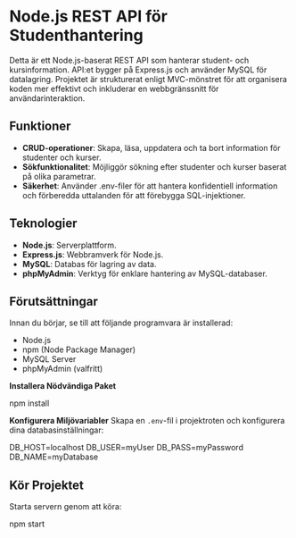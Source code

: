 # Node.js REST API för Studenthantering

Detta är ett Node.js-baserat REST API som hanterar student- och kursinformation. API:et bygger på Express.js och använder MySQL för datalagring. Projektet är strukturerat enligt MVC-mönstret för att organisera koden mer effektivt och inkluderar en webbgränssnitt för användarinteraktion.

## Funktioner

- **CRUD-operationer**: Skapa, läsa, uppdatera och ta bort information för studenter och kurser.
- **Sökfunktionalitet**: Möjliggör sökning efter studenter och kurser baserat på olika parametrar.
- **Säkerhet**: Använder .env-filer för att hantera konfidentiell information och förberedda uttalanden för att förebygga SQL-injektioner.

## Teknologier

- **Node.js**: Serverplattform.
- **Express.js**: Webbramverk för Node.js.
- **MySQL**: Databas för lagring av data.
- **phpMyAdmin**: Verktyg för enklare hantering av MySQL-databaser.

## Förutsättningar

Innan du börjar, se till att följande programvara är installerad:

- Node.js
- npm (Node Package Manager)
- MySQL Server
- phpMyAdmin (valfritt)


**Installera Nödvändiga Paket**

npm install

**Konfigurera Miljövariabler**
Skapa en `.env`-fil i projektroten och konfigurera dina databasinställningar:

DB_HOST=localhost
DB_USER=myUser
DB_PASS=myPassword
DB_NAME=myDatabase

## Kör Projektet

Starta servern genom att köra:

npm start
